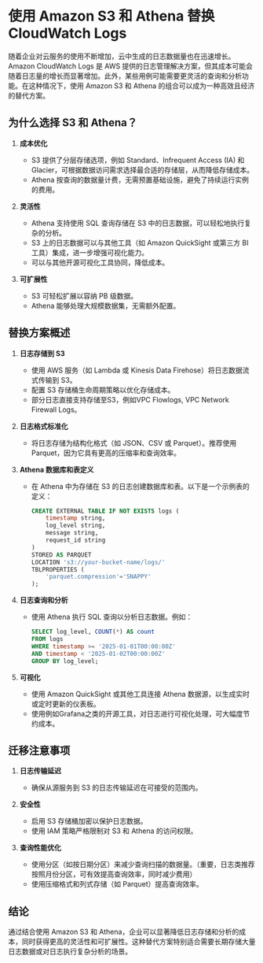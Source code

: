 # 使用 Amazon S3 和 Athena 替换 CloudWatch Logs

随着企业对云服务的使用不断增加，云中生成的日志数据量也在迅速增长。Amazon CloudWatch Logs 是 AWS 提供的日志管理解决方案，但其成本可能会随着日志量的增长而显著增加。此外，某些用例可能需要更灵活的查询和分析功能。在这种情况下，使用 Amazon S3 和 Athena 的组合可以成为一种高效且经济的替代方案。

## 为什么选择 S3 和 Athena？

1. **成本优化**
   - S3 提供了分层存储选项，例如 Standard、Infrequent Access (IA) 和 Glacier，可根据数据访问需求选择最合适的存储层，从而降低存储成本。
   - Athena 按查询的数据量计费，无需预置基础设施，避免了持续运行实例的费用。

2. **灵活性**
   - Athena 支持使用 SQL 查询存储在 S3 中的日志数据，可以轻松地执行复杂的分析。
   - S3 上的日志数据可以与其他工具（如 Amazon QuickSight 或第三方 BI 工具）集成，进一步增强可视化能力。
   - 可以与其他开源可视化工具协同，降低成本。

3. **可扩展性**
   - S3 可轻松扩展以容纳 PB 级数据。
   - Athena 能够处理大规模数据集，无需额外配置。

## 替换方案概述

1. **日志存储到 S3**
   - 使用 AWS 服务（如 Lambda 或 Kinesis Data Firehose）将日志数据流式传输到 S3。
   - 配置 S3 存储桶生命周期策略以优化存储成本。
   - 部分日志直接支持存储至S3，例如VPC Flowlogs, VPC Network Firewall Logs。

2. **日志格式标准化**
   - 将日志存储为结构化格式（如 JSON、CSV 或 Parquet）。推荐使用 Parquet，因为它具有更高的压缩率和查询效率。

3. **Athena 数据库和表定义**
   - 在 Athena 中为存储在 S3 的日志创建数据库和表。以下是一个示例表的定义：

     ```sql
     CREATE EXTERNAL TABLE IF NOT EXISTS logs (
         timestamp string,
         log_level string,
         message string,
         request_id string
     )
     STORED AS PARQUET
     LOCATION 's3://your-bucket-name/logs/'
     TBLPROPERTIES (
         'parquet.compression'='SNAPPY'
     );
     ```

4. **日志查询和分析**
   - 使用 Athena 执行 SQL 查询以分析日志数据。例如：

     ```sql
     SELECT log_level, COUNT(*) AS count
     FROM logs
     WHERE timestamp >= '2025-01-01T00:00:00Z'
     AND timestamp < '2025-01-02T00:00:00Z'
     GROUP BY log_level;
     ```

5. **可视化**
   - 使用 Amazon QuickSight 或其他工具连接 Athena 数据源，以生成实时或定时更新的仪表板。
   - 使用例如Grafana之类的开源工具，对日志进行可视化处理，可大幅度节约成本。

## 迁移注意事项

1. **日志传输延迟**
   - 确保从源服务到 S3 的日志传输延迟在可接受的范围内。

2. **安全性**
   - 启用 S3 存储桶加密以保护日志数据。
   - 使用 IAM 策略严格限制对 S3 和 Athena 的访问权限。

3. **查询性能优化**
   - 使用分区（如按日期分区）来减少查询扫描的数据量。（重要，日志类推荐按照月份分区，可有效提高查询效率，同时减少费用）
   - 使用压缩格式和列式存储（如 Parquet）提高查询效率。

## 结论

通过结合使用 Amazon S3 和 Athena，企业可以显著降低日志存储和分析的成本，同时获得更高的灵活性和可扩展性。这种替代方案特别适合需要长期存储大量日志数据或对日志执行复杂分析的场景。

